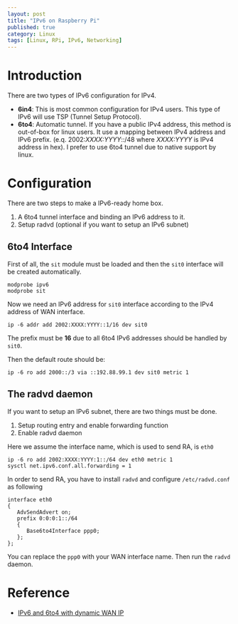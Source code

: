 ```yaml
---
layout: post
title: "IPv6 on Raspberry Pi"
published: true
category: Linux
tags: [Linux, RPi, IPv6, Networking]
---
```


# Introduction #

There are two types of IPv6 configuration for IPv4.

* **6in4**: This is most common configuration for IPv4 users. This type of IPv6 will use TSP (Tunnel Setup Protocol).
* **6to4**: Automatic tunnel. If you have a public IPv4 address, this method is out-of-box for linux users. It use a mapping between IPv4 address and IPv6 prefix. (e.q. 2002:*XXXX:YYYY*::/48 where *XXXX:YYYY* is IPv4 address in hex). I prefer to use 6to4 tunnel due to native support by linux.

# Configuration #
	
There are two steps to make a IPv6-ready home box.

1. A 6to4 tunnel interface and binding an IPv6 address to it.
2. Setup radvd (optional if you want to setup an IPv6 subnet)

## 6to4 Interface ##

First of all, the `sit` module must be loaded and then the `sit0` interface will be created automatically.

	modprobe ipv6
	modprobe sit

Now we need an  IPv6 address for `sit0` interface according to the IPv4 address of WAN interface.

	ip -6 addr add 2002:XXXX:YYYY::1/16 dev sit0

The prefix must be **16** due to all 6to4 IPv6 addresses should be handled by `sit0`.

Then the default route should be:

	ip -6 ro add 2000::/3 via ::192.88.99.1 dev sit0 metric 1

## The radvd daemon ##

If you want to setup an IPv6 subnet, there are two things must be done.

1. Setup routing entry and enable forwarding function
2. Enable radvd daemon

Here we assume the interface name, which is used to send RA, is `eth0`

	ip -6 ro add 2002:XXXX:YYYY:1::/64 dev eth0 metric 1
	sysctl net.ipv6.conf.all.forwarding = 1

In order to send RA, you have to install `radvd` and configure `/etc/radvd.conf` as following

	interface eth0
	{
	   AdvSendAdvert on;
	   prefix 0:0:0:1::/64
	   {
	      Base6to4Interface ppp0;
	   };
	};   

You can replace the `ppp0` with your WAN interface name.
Then run the `radvd` daemon.

# Reference #
* [IPv6 and 6to4 with dynamic WAN IP](http://blog.dev001.net/post/33503557513/dd-wrt-ipv6-and-6to4-with-dynamic-wan-ip)
